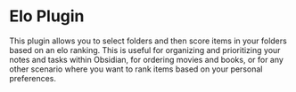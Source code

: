 # Elo Plugin

This plugin allows you to select folders and then score items in your folders based on an elo ranking. This is useful for organizing and prioritizing your notes and tasks within Obsidian, for ordering movies and books, or for any other scenario where you want to rank items based on your personal preferences.
